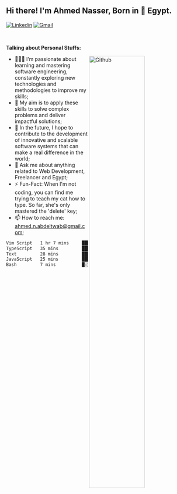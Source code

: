 <!-- Your title -->
## Hi there! I'm Ahmed Nasser, Born in 🚀 Egypt.
<!-- Your badges
You can use the website to generate badges: https://shields.io/
-->

[![Linkedin](https://img.shields.io/badge/-LinkedIn-blue?style=flat&logo=Linkedin&logoColor=white)](https://www.linkedin.com/in/ahmed-n-abdeltwab/)
[![Gmail](https://img.shields.io/badge/-Gmail-c14438?style=flat&logo=Gmail&logoColor=white)](mailto:ahmed.n.abdeltwab@gmail.com)

&nbsp;

<!-- Talking about you -->
**Talking about Personal Stuffs:**

<!-- Any image aligned to the right. Beware the width -->
<img width="55%" align="right" alt="Github" src="https://raw.githubusercontent.com/onimur/.github/master/.resources/git-header.svg" />

- 👨🏽‍💻 I’m passionate about learning and mastering software engineering, constantly exploring new technologies and methodologies to improve my skills;
- 🚀 My aim is to apply these skills to solve complex problems and deliver impactful solutions;
- 🌱 In the future, I hope to contribute to the development of innovative and scalable software systems that can make a real difference in the world;
- 💬 Ask me about anything related to Web Development, Freelancer and Egypt;
- ⚡️ Fun-Fact: When I'm not coding, you can find me trying to teach my cat how to type. So far, she's only mastered the 'delete' key;
- 📫 How to reach me: ahmed.n.abdeltwab@gmail.com;


<!--START_SECTION:waka-->

```txt
Vim Script   1 hr 7 mins     ██████████░░░░░░░░░░░░░░░   39.59 %
TypeScript   35 mins         █████▒░░░░░░░░░░░░░░░░░░░   20.92 %
Text         28 mins         ████░░░░░░░░░░░░░░░░░░░░░   16.64 %
JavaScript   25 mins         ███▓░░░░░░░░░░░░░░░░░░░░░   14.98 %
Bash         7 mins          █░░░░░░░░░░░░░░░░░░░░░░░░   04.50 %
```

<!--END_SECTION:waka-->
